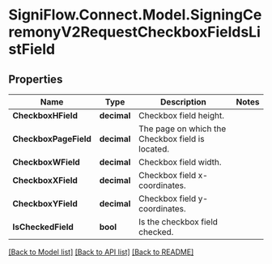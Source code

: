 # SigniFlow.Connect.Model.SigningCeremonyV2RequestCheckboxFieldsListField

## Properties

Name | Type | Description | Notes
------------ | ------------- | ------------- | -------------
**CheckboxHField** | **decimal** | Checkbox field height. | 
**CheckboxPageField** | **decimal** | The page on which the Checkbox field is located. | 
**CheckboxWField** | **decimal** | Checkbox field width. | 
**CheckboxXField** | **decimal** | Checkbox field x-coordinates. | 
**CheckboxYField** | **decimal** | Checkbox field y-coordinates. | 
**IsCheckedField** | **bool** | Is the checkbox field checked. | 

[[Back to Model list]](../README.md#documentation-for-models) [[Back to API list]](../README.md#documentation-for-api-endpoints) [[Back to README]](../README.md)


